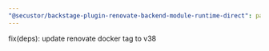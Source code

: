 ```yaml
---
"@secustor/backstage-plugin-renovate-backend-module-runtime-direct": patch
---
```


fix(deps): update renovate docker tag to v38

